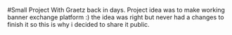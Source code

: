 #Small Project With Graetz back in days.
Project idea was to make working banner exchange platform :) the idea was right but never had a changes to finish it
so this is why i decided to share it public.
